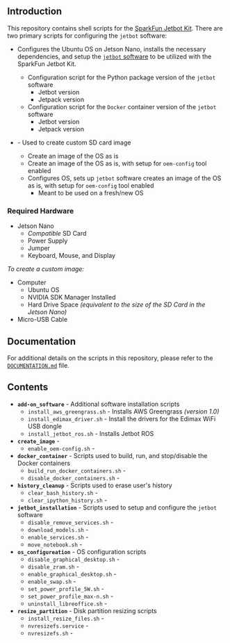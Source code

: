 ## Introduction
This repository contains shell scripts for the [SparkFun Jetbot Kit](). There are two primary scripts for configuring the `jetbot` software:

* Configures the Ubuntu OS on Jetson Nano, installs the necessary dependencies, and setup the [`jetbot` software]() to be utilized with the SparkFun Jetbot Kit.
    * Configuration script for the Python package version of the `jetbot` software
        * Jetbot version
        * Jetpack version
    * Configuration script for the `Docker` container version of the `jetbot` software
        * Jetbot version
        * Jetpack version

* []() - Used to create custom SD card image
    * Create an image of the OS as is
    * Create an image of the OS as is, with setup for `oem-config` tool enabled
    * Configures OS, sets up `jetbot` software creates an image of the OS as is, with setup for `oem-config` tool enabled
        * Meant to be used on a fresh/new OS

### Required Hardware

* Jetson Nano
    * *Compatible* SD Card
    * Power Supply
    * Jumper
    * Keyboard, Mouse, and Display

*To create a custom image:*
* Computer
    * Ubuntu OS
    * NVIDIA SDK Manager Installed
    * Hard Drive Space *(equivalent to the size of the SD Card in the Jetson Nano)*
* Micro-USB Cable

## Documentation
For additional details on the scripts in this repository, please refer to the [`DOCUMENTATION.md`]() file.

## Contents
* **`add-on_software`** - Additional software installation scripts
    * `install_aws_greengrass.sh` - Installs AWS Greengrass *(version 1.0)*
    * `install_edimax_driver.sh` - Install the drivers for the Edimax WiFi USB dongle
    * `install_jetbot_ros.sh` - Installs Jetbot ROS
* **`create_image`** - 
    * `enable_oem-config.sh` - 
* **`docker_container`** - Scripts used to build, run, and stop/disable the Docker containers
    * `build_run_docker_containers.sh` - 
    * `disable_docker_containers.sh` - 
* **`history_cleanup`** - Scripts used to erase user's history
    * `clear_bash_history.sh` - 
    * `clear_ipython_history.sh` - 
* **`jetbot_installation`** - Scripts used to setup and configure the `jetbot` software
    * `disable_remove_services.sh` - 
    * `download_models.sh` - 
    * `enable_services.sh` - 
    * `move_notebook.sh` - 
* **`os_configureation`** - OS configuration scripts
    * `disable_graphical_desktop.sh` - 
    * `disable_zram.sh` - 
    * `enable_graphical_desktop.sh` - 
    * `enable_swap.sh` - 
    * `set_power_profile_5W.sh` - 
    * `set_power_profile_max-n.sh` - 
    * `uninstall_libreoffice.sh` - 
* **`resize_partition`** - Disk partition resizing scripts
    * `install_resize_files.sh` - 
    * `nvresizefs.service` - 
    * `nvresizefs.sh` - 